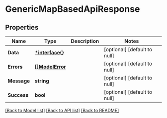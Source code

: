 # GenericMapBasedApiResponse

## Properties
| Name        | Type                               | Description | Notes                        |
| ----------- | ---------------------------------- | ----------- | ---------------------------- |
| **Data**    | [***interface{}**](interface{}.md) |             | [optional] [default to null] |
| **Errors**  | [**[]ModelError**](Error.md)       |             | [optional] [default to null] |
| **Message** | **string**                         |             | [optional] [default to null] |
| **Success** | **bool**                           |             | [optional] [default to null] |

[[Back to Model list]](../README.md#documentation-for-models) [[Back to API list]](../README.md#documentation-for-api-endpoints) [[Back to README]](../README.md)
